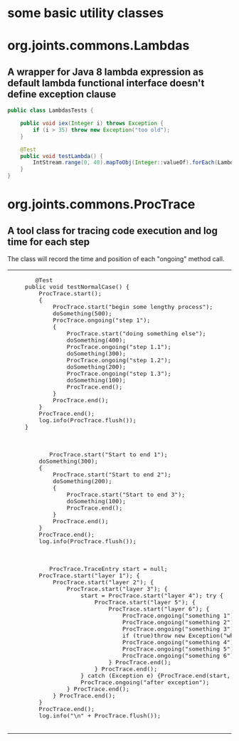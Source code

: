 # some basic utility classes

# org.joints.commons.Lambdas
## A wrapper for Java 8 lambda expression as default lambda functional interface doesn't define exception clause

```java
public class LambdasTests {

	public void iex(Integer i) throws Exception {
		if (i > 35) throw new Exception("too old");
	}

	@Test
	public void testLambda() {
		IntStream.range(0, 40).mapToObj(Integer::valueOf).forEach(Lambdas.wc(this::iex));
	}
}
```

# org.joints.commons.ProcTrace 
## A tool class for tracing code execution and log time for each step

The class will record the time and position of each "ongoing" method call.
<table>
<tr>
<td>
   <pre lang="java">
       @Test
    public void testNormalCase() {
        ProcTrace.start();
        {
            ProcTrace.start("begin some lengthy process");
            doSomething(500);
            ProcTrace.ongoing("step 1");
            {
                ProcTrace.start("doing something else");
                doSomething(400);
                ProcTrace.ongoing("step 1.1");
                doSomething(300);
                ProcTrace.ongoing("step 1.2");
                doSomething(200);
                ProcTrace.ongoing("step 1.3");
                doSomething(100);
                ProcTrace.end();
            }
            ProcTrace.end();
        }
        ProcTrace.end();
        log.info(ProcTrace.flush());
    }
   </pre>
</td>
<td>
  <pre>
          1504 ms:	begin some lengthy process
            500 ms:	step 1
            
            1002 ms:	doing something else
                400 ms:	step 1.1
                300 ms:	step 1.2
                200 ms:	step 1.3
                102 end
  </pre>
</td>
</tr>
<tr>
<td>
   <pre lang="java">
           ProcTrace.start("Start to end 1");
        doSomething(300);
        {
            ProcTrace.start("Start to end 2");
            doSomething(200);
            {
                ProcTrace.start("Start to end 3");
                doSomething(100);
                ProcTrace.end();
            }
            ProcTrace.end();
        }
        ProcTrace.end();
        log.info(ProcTrace.flush());
   </pre>
   </td>
   <td>
  <pre>
616 ms:	Start to end 1
        
        305 ms:	Start to end 2
            
            102 ms:	Start to end 3
                102 end
  </pre>
</td>
</tr>
<tr>
<td>
   <pre lang="java">
           ProcTrace.TraceEntry start = null;
        ProcTrace.start("layer 1"); {
            ProcTrace.start("layer 2"); {
                ProcTrace.start("layer 3"); {
                    start = ProcTrace.start("layer 4"); try {
                        ProcTrace.start("layer 5"); {
                            ProcTrace.start("layer 6"); {
                                ProcTrace.ongoing("something 1");
                                ProcTrace.ongoing("something 2");
                                ProcTrace.ongoing("something 3");
                                if (true)throw new Exception("what happened?");
                                ProcTrace.ongoing("something 4");
                                ProcTrace.ongoing("something 5");
                                ProcTrace.ongoing("something 6");
                            } ProcTrace.end();
                        } ProcTrace.end();
                    } catch (Exception e) {ProcTrace.end(start, e);}
                    ProcTrace.ongoing("after exception");
                } ProcTrace.end();
            } ProcTrace.end();
        }
        ProcTrace.end();
        log.info("\n" + ProcTrace.flush());
   </pre>
   </td>
   <td>
  <pre>
4 ms:	layer 1
        4 ms:	layer 2
            4 ms:	layer 3
                4 ms:	layer 4
                    4 ms:	layer 5
                        2 ms:	layer 6
                            0 ms:	something 1
                            0 ms:	something 2
                            0 ms:	something 3
                            2 end
                    0 ms:	Exception: what happened?
                0 ms:	after exception
  </pre>
</td>
</tr>
</table>

